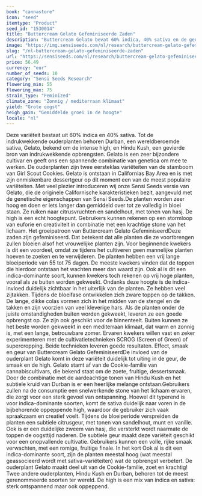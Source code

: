 ```yaml
---
book: "cannastore"
icon: "seed"
itemtype: "Product"
seed_id: "1530014"
title: "Buttercream Gelato Gefeminiseerde Zaden"
description: "Buttercream Gelato bevat 60% indica, 40% sativa en de genen van Gelato, Durban en Hindu Kush. Geeft een ontspannende, oppeppende high en een fruitige geur."
image: "https://img.sensiseeds.com/nl/research/buttercream-gelato-gefeminiseerd-image.png"
slug: "/nl-buttercream-gelato-gefeminiseerde-zaden"
url: "https://sensiseeds.com/nl/research/buttercream-gelato-gefeminiseerd?a_aid=cannastore"
price: 56.49
currency: "eur"
number_of_seeds: 10
category: "Sensi Seeds Research"
flowering_min: 55
flowering_max: 75
strain_type: "Feminized"
climate_zone: "Zonnig / mediterraan klimaat"
yield: "Grote oogst"
heigh_gain: "Gemiddelde groei in de hoogte"
locale: "nl"
---
```

Deze variëteit bestaat uit 60% indica en 40% sativa. Tot de indrukwekkende ouderplanten behoren Durban, een wereldberoemde sativa, Gelato, bekend om de intense high, en Hindu Kush, een gevierde bron van indrukwekkende opbrengsten. Gelato is een zeer bijzondere cultivar en geeft ons een spannende combinatie van genetica om mee te werken. De ouderplanten zijn twee eersteklas variëteiten van de stamboom van Girl Scout Cookies. Gelato is ontstaan in Californias Bay Area en is met zijn onmiskenbare dessertgeur op dit moment een van de meest populaire variëteiten. Met veel plezier introduceren wij onze Sensi Seeds versie van Gelato, die de originele Californische karakteristieken bezit, aangevuld met de genetische eigenschappen van Sensi Seeds.De planten worden zeer hoog en doen er iets langer dan gemiddeld over tot ze volledig in bloei staan. Ze ruiken naar citrusvruchten en sandelhout, met tonen van hasj. De high is een echt hoogtepunt. Gebruikers kunnen rekenen op een stormloop van euforie en creativiteit in combinatie met een krachtige stone van het lichaam. Het groeipatroon van Buttercream Gelato GefeminiseerdDeze zaden zijn gefeminiseerd. Dat betekent dat alle planten die ze voortbrengen zullen bloeien alsof het vrouwelijke planten zijn. Voor beginnende kwekers is dit een voordeel, omdat ze tijdens het cultiveren geen mannelijke planten hoeven te zoeken en te verwijderen. De planten hebben een vrij lange bloeiperiode van 55 tot 75 dagen. De meeste kwekers vinden dat de toppen die hierdoor ontstaan het wachten meer dan waard zijn. Ook al is dit een indica-dominante soort, kunnen kwekers toch rekenen op vrij hoge planten, vooral als ze buiten worden gekweekt. Ondanks deze hoogte is de indica-invloed duidelijk zichtbaar in het uiterlijk van de planten. Ze hebben veel zijtakken. Tijdens de bloeifase ontwikkelen zich zware toppen op de takken. De lange, dikke colas vormen zich in het midden van de stengel en de takken en zijn voorzien van veel kleverige hars. Als de planten onder de juiste omstandigheden buiten worden gekweekt, leveren ze een goede opbrengst op. Ze zijn ook geschikt voor de binnenteelt. Buiten kunnen ze het beste worden gekweekt in een mediterraan klimaat, dat warm en zonnig is, met een lange, betrouwbare zomer. Ervaren kwekers willen vast en zeker experimenteren met de cultivatietechnieken SCROG (Screen of Green) of supercropping. Beide technieken leveren goede resultaten. Effect, smaak en geur van Buttercream Gelato GefeminiseerdDe invloed van de ouderplant Gelato komt in deze variëteit duidelijk tot uiting in de geur, de smaak en de high. Gelato stamt af van de Cookie-familie van cannabiscultivars, die bekend staat om de zoete, fruitige, dessertsmaak. Door de combinatie met de aardeachtige tonen van Hindu Kush en het subtiele kruid van Durban is er een heerlijke melange ontstaan.Gebruikers zullen na de consumptie een snelwerkende stone van het lichaam ervaren, die zorgt voor een sterk gevoel van ontspanning. Hoewel dit typerend is voor indica-dominante soorten, komt de sativa duidelijk naar voren in de bijbehorende oppeppende high, waardoor de gebruiker zich vaak spraakzaam en creatief voelt. Tijdens de bloeiperiode verspreiden de planten een subtiele citrusgeur, met tonen van sandelhout, munt en vanille. Ook is er een duidelijke zweem van hasj, die versterkt wordt naarmate de toppen de oogsttijd naderen. De subtiele geur maakt deze variëteit geschikt voor een onopvallende cultivatie. Gebruikers kunnen een volle, rijke smaak verwachten, met een romige, fruitige finale. In het kort Ook al is dit een indica-dominante soort, zijn de planten meestal hoog (wat meestal geassocieerd wordt met sativa-variëteiten) wat de opbrengst verbetert. De ouderplant Gelato maakt deel uit van de Cookie-familie, zoet en krachtig! Twee andere ouderplanten, Hindu Kush en Durban, behoren tot de meest gerenommeerde soorten ter wereld. De high is een mix van indica en sativa: sterk ontspannend maar ook oppeppend.
